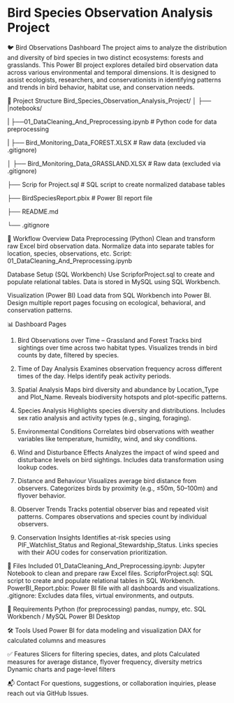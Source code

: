 # Bird Species Observation Analysis Project
🐦 Bird Observations Dashboard
The project aims to analyze the distribution and diversity of bird species in two distinct ecosystems: forests and grasslands. This Power BI project explores detailed bird observation data across various environmental and temporal dimensions. It is designed to assist ecologists, researchers, and conservationists in identifying patterns and trends in bird behavior, habitat use, and conservation needs.

📁 Project Structure
Bird_Species_Observation_Analysis_Project/
│
├── |notebooks/

|   ├──01_DataCleaning_And_Preprocessing.ipynb  # Python code for data preprocessing

|   ├── Bird_Monitoring_Data_FOREST.XLSX        # Raw data (excluded via .gitignore)

│   ├── Bird_Monitoring_Data_GRASSLAND.XLSX     # Raw data (excluded via .gitignore)

├── Scrip for Project.sql                       # SQL script to create normalized database tables

├── BirdSpeciesReport.pbix                      # Power BI report file

├── README.md

└── .gitignore

🔧 Workflow Overview
Data Preprocessing (Python)
    Clean and transform raw Excel bird observation data.
    Normalize data into separate tables for location, species, observations, etc.
    Script: 01_DataCleaning_And_Preprocessing.ipynb

Database Setup (SQL Workbench)
    Use ScripforProject.sql to create and populate relational tables.
    Data is stored in MySQL using SQL Workbench.

Visualization (Power BI)
    Load data from SQL Workbench into Power BI.
    Design multiple report pages focusing on ecological, behavioral, and conservation patterns.


📊 Dashboard Pages
1. Bird Observations over Time – Grassland and Forest
Tracks bird sightings over time across two habitat types.
Visualizes trends in bird counts by date, filtered by species.

2. Time of Day Analysis
Examines observation frequency across different times of the day.
Helps identify peak activity periods.

3. Spatial Analysis
Maps bird diversity and abundance by Location_Type and Plot_Name.
Reveals biodiversity hotspots and plot-specific patterns.

4. Species Analysis
Highlights species diversity and distributions.
Includes sex ratio analysis and activity types (e.g., singing, foraging).

5. Environmental Conditions
Correlates bird observations with weather variables like temperature, humidity, wind, and sky conditions.

6. Wind and Disturbance Effects
Analyzes the impact of wind speed and disturbance levels on bird sightings.
Includes data transformation using lookup codes.

7. Distance and Behaviour
Visualizes average bird distance from observers.
Categorizes birds by proximity (e.g., ≤50m, 50–100m) and flyover behavior.

8. Observer Trends
Tracks potential observer bias and repeated visit patterns.
Compares observations and species count by individual observers.

9. Conservation Insights
Identifies at-risk species using PIF_Watchlist_Status and Regional_Stewardship_Status.
Links species with their AOU codes for conservation prioritization.

📂 Files Included
01_DataCleaning_And_Preprocessing.ipynb: Jupyter Notebook to clean and prepare raw Excel files.
ScripforProject.sql: SQL script to create and populate relational tables in SQL Workbench.
PowerBI_Report.pbix: Power BI file with all dashboards and visualizations.
.gitignore: Excludes data files, virtual environments, and outputs.

💾 Requirements
Python (for preprocessing)
    pandas, numpy, etc.
SQL Workbench / MySQL
Power BI Desktop

🛠️ Tools Used
Power BI for data modeling and visualization
DAX for calculated columns and measures

✅ Features
Slicers for filtering species, dates, and plots
Calculated measures for average distance, flyover frequency, diversity metrics
Dynamic charts and page-level filters


📬 Contact
For questions, suggestions, or collaboration inquiries, please reach out via GitHub Issues.
